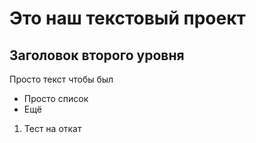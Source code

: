 # Это наш текстовый проект

## Заголовок второго уровня

Просто текст чтобы был

- Просто список
- Ещё

1. Тест на откат 
